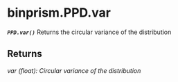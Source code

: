 # binprism.PPD.var
***`PPD.var()`***
Returns the circular variance of the distribution

## Returns
*var (float): Circular variance of the distribution*
